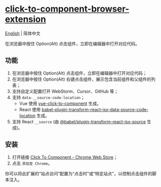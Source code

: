 # [click-to-component-browser-extension](https://chromewebstore.google.com/detail/click-to-component/hdiiegojkjkgaakbdjpoaaadhnddpfdc)

[English](./README.md) | 简体中文

在浏览器中按住 Option(Alt) 点击组件，立即在编辑器中打开对应代码。

## 功能

1. 在浏览器中按住 Option(Alt) 点击组件，立即在编辑器中打开对应代码；
2. 在浏览器中按住 Option(Alt) 右键点击组件，展示包含当前组件和父组件的列表；
3. 支持自定义配置打开 WebStorm、Cursor、GitHub 等；
4. 支持 `data-__source-code-location`；
   - Vue 使用 [vue-click-to-component](https://www.npmjs.com/package/vue-click-to-component) 生成。
   - React 使用 [babel-plugin-transform-react-jsx-data-source-code-location](https://www.npmjs.com/package/babel-plugin-transform-react-jsx-data-source-code-location) 生成。
5. 支持 React `__source` (由 [@babel/plugin-transform-react-jsx-source](https://babeljs.io/docs/babel-plugin-transform-react-jsx-source) 生成)。

## 安装

1. 打开链接 [Click To Component - Chrome Web Store](https://chromewebstore.google.com/detail/hdiiegojkjkgaakbdjpoaaadhnddpfdc)；
2. 点击 `添加至 Chrome`。

你可以将此扩展的“站点访问”配置为“点击时”或“特定站点”，以控制点击组件的脚本注入。
